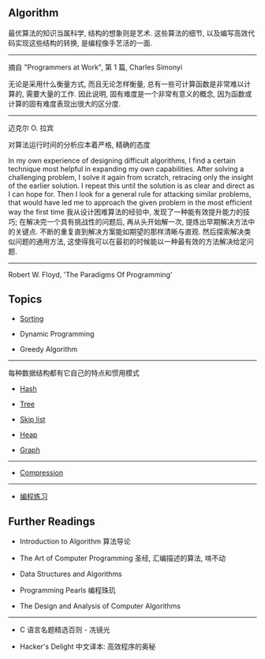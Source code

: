 Algorithm
---

<div class="alert alert-info">
<p>最优算法的知识当属科学, 结构的想象则是艺术. 这些算法的细节, 以及编写高效代码实现这些结构的转换, 是编程像手艺活的一面.
</p>
<hr>
<p>摘自 "Programmers at Work", 第 1 篇, Charles Simonyi</p>
</div>


<div class="alert alert-info">
<p>无论是采用什么衡量方式, 而且无论怎样衡量, 总有一些可计算函数是非常难以计算的, 需要大量的工作. 因此说明, 固有难度是一个非常有意义的概念, 因为函数或计算的固有难度表现出很大的区分度.
</p>
<hr>
<p>迈克尔 O. 拉宾</p>
</div>


<div class="alert alert-info">
 对算法运行时间的分析应本着严格, 精确的态度
</div>

<div class="alert alert-info">
<p>In my own experience of designing difficult algorithms, I find a certain technique most helpful in expanding my own capabilities. After solving a challenging problem, I solve it again from scratch, retracing only the insight of the earlier solution. I repeat this until the solution is as clear and direct as I can hope for. Then I look for a general rule for attacking similar problems, that would have led me to approach the given problem in the most efficient way the first time 我从设计困难算法的经验中, 发现了一种能有效提升能力的技巧; 在解决完一个具有挑战性的问题后, 再从头开始解一次, 提炼出早期解决方法中的关键点. 不断的重复直到解决方案能如期望的那样清晰与直观. 然后探索解决类似问题的通用方法, 这使得我可以在最初的时候能以一种最有效的方法解决给定问题.
</p>
<hr>
<p>Robert W. Floyd, 'The Paradigms Of Programming'</p>

</div>


Topics
------

* [Sorting](sort.md)

* Dynamic Programming

* Greedy Algorithm

- - -

<div class="alert alert-info">每种数据结构都有它自己的特点和惯用模式
</div>


* [Hash](hash.md)

* [Tree](tree.md)

* [Skip list](skiplist.md)

* [Heap](heap.md)

* [Graph](Graph/intro.md)

- - -

* [Compression](compression.md)


- - -

* [编程练习](exercise/intro.md)



Further Readings
---

* Introduction to Algorithm  算法导论

* The Art of Computer Programming 圣经, 汇编描述的算法, 啃不动

* Data Structures and Algorithms

* Programming Pearls  编程珠玑

* The Design and Analysis of Computer Algorithms

- - -

* C 语言名题精选百则 - 冼镜光

* Hacker's Delight 中文译本: 高效程序的奥秘
